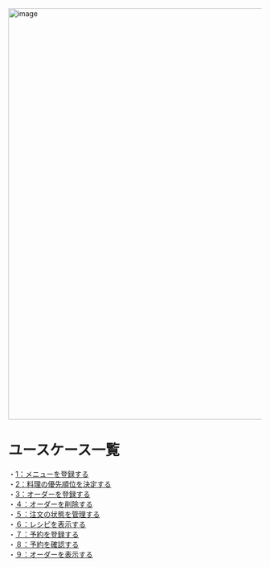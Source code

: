 <img width="818" alt="image" src="https://github.com/urakawa-es5/security/assets/119495449/cd679975-0bcb-4c63-b2ba-5d5c9a93ac5a">






# ユースケース一覧  
・[1：メニューを登録する](https://github.com/urakawa-es5/security/blob/main/rakuraku_kitchen/%E3%83%A6%E3%83%BC%E3%82%B9%E3%82%B1%E3%83%BC%E3%82%B9/%E3%83%A1%E3%83%8B%E3%83%A5%E3%83%BC%E3%82%92%E7%99%BB%E9%8C%B2%E3%81%99%E3%82%8B.md)  
・[2：料理の優先順位を決定する](https://github.com/urakawa-es5/security/blob/main/rakuraku_kitchen/%E3%83%A6%E3%83%BC%E3%82%B9%E3%82%B1%E3%83%BC%E3%82%B9/%E6%96%99%E7%90%86%E3%81%AE%E5%84%AA%E5%85%88%E9%A0%86%E4%BD%8D%E3%82%92%E6%B1%BA%E5%AE%9A%E3%81%99%E3%82%8B.md)  
・[3：オーダーを登録する](https://github.com/urakawa-es5/security/blob/main/rakuraku_kitchen/%E3%83%A6%E3%83%BC%E3%82%B9%E3%82%B1%E3%83%BC%E3%82%B9/%E3%82%AA%E3%83%BC%E3%83%80%E3%83%BC%E3%82%92%E7%99%BB%E9%8C%B2%E3%81%99%E3%82%8B.md)  
・[４：オーダーを削除する](https://github.com/urakawa-es5/security/blob/main/rakuraku_kitchen/%E3%83%A6%E3%83%BC%E3%82%B9%E3%82%B1%E3%83%BC%E3%82%B9/%E3%82%AA%E3%83%BC%E3%83%80%E3%83%BC%E3%82%92%E5%89%8A%E9%99%A4%E3%81%99%E3%82%8B.md)  
・[５：注文の状態を管理する](https://github.com/urakawa-es5/security/blob/main/rakuraku_kitchen/%E3%83%A6%E3%83%BC%E3%82%B9%E3%82%B1%E3%83%BC%E3%82%B9/%E6%B3%A8%E6%96%87%E3%81%AE%E7%8A%B6%E6%85%8B%E3%82%92%E7%AE%A1%E7%90%86%E3%81%99%E3%82%8B.md)  
・[６：レシピを表示する](https://github.com/urakawa-es5/security/blob/main/rakuraku_kitchen/%E3%83%A6%E3%83%BC%E3%82%B9%E3%82%B1%E3%83%BC%E3%82%B9/%E3%83%AC%E3%82%B7%E3%83%94%E3%82%92%E8%A1%A8%E7%A4%BA%E3%81%99%E3%82%8B.md)  
・[７：予約を登録する](https://github.com/urakawa-es5/security/blob/main/rakuraku_kitchen/%E3%83%A6%E3%83%BC%E3%82%B9%E3%82%B1%E3%83%BC%E3%82%B9/%E4%BA%88%E7%B4%84%E3%82%92%E7%99%BB%E9%8C%B2%E3%81%99%E3%82%8B.md)   
・[８：予約を確認する](https://github.com/urakawa-es5/security/blob/main/rakuraku_kitchen/%E3%83%A6%E3%83%BC%E3%82%B9%E3%82%B1%E3%83%BC%E3%82%B9/%E4%BA%88%E7%B4%84%E3%82%92%E7%A2%BA%E8%AA%8D%E3%81%99%E3%82%8B.md)  
・[９：オーダーを表示する](https://github.com/urakawa-es5/security/blob/main/rakuraku_kitchen/%E3%83%A6%E3%83%BC%E3%82%B9%E3%82%B1%E3%83%BC%E3%82%B9/%E3%82%AA%E3%83%BC%E3%83%80%E3%83%BC%E3%82%92%E8%A1%A8%E7%A4%BA%E3%81%99%E3%82%8B.md)
